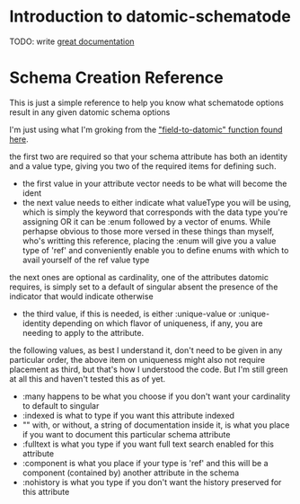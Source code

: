 # Introduction to datomic-schematode

TODO: write [great documentation](http://jacobian.org/writing/great-documentation/what-to-write/)

# Schema Creation Reference

This is just a simple reference to help you know what schematode options result in any given datomic schema options

I'm just using what I'm groking from the ["field-to-datomic" function found here](https://github.com/Yuppiechef/datomic-schema/blob/master/src/datomic_schema/schema.clj).

the first two are required so that your schema attribute has both an identity and a value type, giving you two of the required items for defining such.

- the first value in your attribute vector needs to be what will become the ident
- the next value needs to either indicate what valueType you will be using, which is simply the keyword that corresponds with the data type you're assigning OR it can be :enum followed by a vector of enums. While perhapse obvious to those more versed in these things than myself, who's writting this reference, placing the :enum will give you a value type of 'ref' and conveniently enable you to define enums with which to avail yourself of the ref value type

the next ones are optional as cardinality, one of the attributes datomic requires, is simply set to a default of singular absent the presence of the indicator that would indicate otherwise

- the third value, if this is needed, is either :unique-value or :unique-identity depending on which flavor of uniqueness, if any, you are needing to apply to the attribute.

the following values, as best I understand it, don't need to be given in any particular order, the above item on uniqueness might also not require placement as third, but that's how I understood the code. But I'm still green at all this and haven't tested this as of yet.

- :many happens to be what you choose if you don't want your cardinality to default to singular
- :indexed is what to type if you want this attribute indexed
- "" with, or without, a string of documentation inside it, is what you place if you want to document this particular schema attribute
- :fulltext is what you type if you want full text search enabled for this attribute
- :component is what you place if your type is 'ref' and this will be a component (contained by) another attribute in the schema
- :nohistory is what you type if you don't want the history preserved for this attribute
